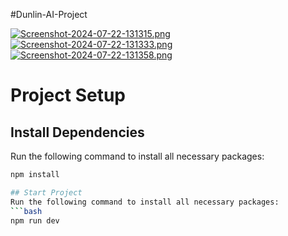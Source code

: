 #Dunlin-AI-Project

[![Screenshot-2024-07-22-131315.png](https://i.postimg.cc/xjsTN9yD/Screenshot-2024-07-22-131315.png)](https://postimg.cc/K4MydSHJ)
[![Screenshot-2024-07-22-131333.png](https://i.postimg.cc/ncCVvN0s/Screenshot-2024-07-22-131333.png)](https://postimg.cc/ykCzKpqB)
[![Screenshot-2024-07-22-131358.png](https://i.postimg.cc/L50HcV66/Screenshot-2024-07-22-131358.png)](https://postimg.cc/D4LksLXt)

# Project Setup

## Install Dependencies
Run the following command to install all necessary packages:
```bash
npm install

## Start Project
Run the following command to install all necessary packages:
```bash
npm run dev

